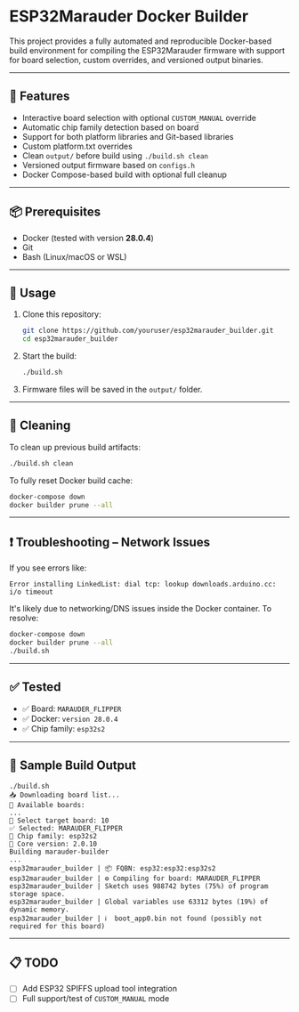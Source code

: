 # ESP32Marauder Docker Builder

This project provides a fully automated and reproducible Docker-based build environment for compiling the ESP32Marauder firmware with support for board selection, custom overrides, and versioned output binaries.

---

## 🚀 Features

- Interactive board selection with optional `CUSTOM_MANUAL` override
- Automatic chip family detection based on board
- Support for both platform libraries and Git-based libraries
- Custom platform.txt overrides
- Clean `output/` before build using `./build.sh clean`
- Versioned output firmware based on `configs.h`
- Docker Compose-based build with optional full cleanup

---

## 📦 Prerequisites

- Docker (tested with version **28.0.4**)
- Git
- Bash (Linux/macOS or WSL)

---

## 🔧 Usage

1. Clone this repository:
   ```bash
   git clone https://github.com/youruser/esp32marauder_builder.git
   cd esp32marauder_builder
   ```

2. Start the build:
   ```bash
   ./build.sh
   ```

3. Firmware files will be saved in the `output/` folder.

---

## 🧹 Cleaning

To clean up previous build artifacts:
```bash
./build.sh clean
```

To fully reset Docker build cache:
```bash
docker-compose down
docker builder prune --all
```

---

## ❗ Troubleshooting – Network Issues

If you see errors like:
```
Error installing LinkedList: dial tcp: lookup downloads.arduino.cc: i/o timeout
```

It's likely due to networking/DNS issues inside the Docker container. To resolve:

```bash
docker-compose down
docker builder prune --all
./build.sh
```

---

## ✅ Tested

- ✅ Board: `MARAUDER_FLIPPER`
- ✅ Docker: `version 28.0.4`
- ✅ Chip family: `esp32s2`

---

## 🧪 Sample Build Output

```
./build.sh
📥 Downloading board list...
🎯 Available boards:
...
🔧 Select target board: 10
✅ Selected: MARAUDER_FLIPPER
🔧 Chip family: esp32s2
🧱 Core version: 2.0.10
Building marauder-builder
...
esp32marauder_builder | 📦 FQBN: esp32:esp32:esp32s2
esp32marauder_builder | ⚙️ Compiling for board: MARAUDER_FLIPPER
esp32marauder_builder | Sketch uses 988742 bytes (75%) of program storage space.
esp32marauder_builder | Global variables use 63312 bytes (19%) of dynamic memory.
esp32marauder_builder | ℹ️  boot_app0.bin not found (possibly not required for this board)
```

---

## 📋 TODO

- [ ] Add ESP32 SPIFFS upload tool integration
- [ ] Full support/test of `CUSTOM_MANUAL` mode
